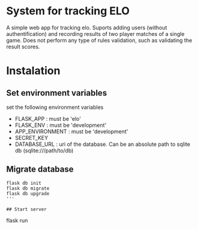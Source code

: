 # System for tracking ELO
A simple web app for tracking elo. Suports adding users (without authentification) and recording results of two player matches of a single game. Does not perform any type of rules validation, such as validating the result scores.

# Instalation
## Set environment variables
set the following environment variables

+ FLASK_APP : must be 'elo'
+ FLASK_ENV : must be 'development'
+ APP_ENVIRONMENT : must be 'development'
+ SECRET_KEY
+ DATABASE_URL : uri of the database. Can be an absolute path to sqlite db (sqlite:///path/to/db)

## Migrate database
```
flask db init
flask db migrate
flask db upgrade
'''

## Start server
```
flask run
```